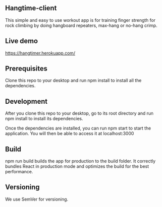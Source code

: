 ## Hangtime-client
This simple and easy to use workout app is for training finger strength for rock climbing by doing hangboard repeaters, max-hang or no-hang crimp.

## Live demo
https://hangtimer.herokuapp.com/

## Prerequisites
Clone this repo to your desktop and run npm install to install all the dependencies.

## Development
After you clone this repo to your desktop, go to its root directory and run npm install to install its dependencies.

Once the dependencies are installed, you can run npm start to start the application. You will then be able to access it at localhost:3000

## Build
npm run build builds the app for production to the build folder. It correctly bundles React in production mode and optimizes the build for the best performance.

## Versioning
We use SemVer for versioning.
